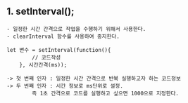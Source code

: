 
## 1. setInterval();
    - 일정한 시간 간격으로 작업을 수행하기 위해서 사용한다. 
    - clearInterval 함수를 사용하여 중지한다.

    let 변수 = setInterval(function(){
            // 코드작성
        }, 시간간격(ms));

    -> 첫 번째 인자 : 일정한 시간 간격으로 반복 실행하고자 하는 코드정보
    -> 두 번째 인자 : 시간 정보로 ms단위로 설정.
            즉 1초 간격으로 코드를 실행하고 싶으면 1000으로 지정한다.

